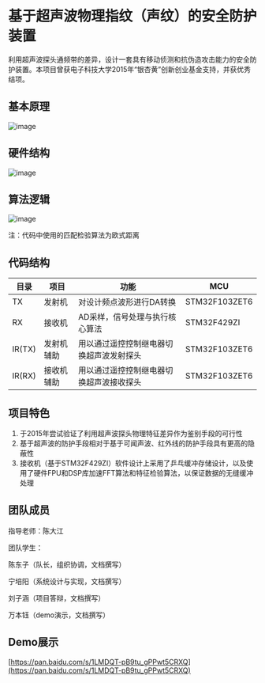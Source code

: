 # 基于超声波物理指纹（声纹）的安全防护装置
利用超声波探头通频带的差异，设计一套具有移动侦测和抗伪造攻击能力的安全防护装置。本项目曾获电子科技大学2015年“银杏黄”创新创业基金支持，并获优秀结项。
## 基本原理
![image](https://note.youdao.com/favicon.ico)
## 硬件结构
![image](https://note.youdao.com/favicon.ico)
## 算法逻辑
![image](https://note.youdao.com/favicon.ico)

注：代码中使用的匹配检验算法为欧式距离
## 代码结构
目录 | 项目 | 功能 | MCU
---|---|---|---
TX | 发射机 | 对设计频点波形进行DA转换 | STM32F103ZET6
RX | 接收机 | AD采样，信号处理与执行核心算法 | STM32F429ZI
IR(TX)| 发射机辅助| 用以通过遥控控制继电器切换超声波发射探头 | STM32F103ZET6
IR(RX)| 接收机辅助 | 用以通过遥控控制继电器切换超声波接收探头|STM32F103ZET6
## 项目特色
1. 于2015年尝试验证了利用超声波探头物理特征差异作为鉴别手段的可行性
2. 基于超声波的防护手段相对于基于可闻声波、红外线的防护手段具有更高的隐蔽性
3. 接收机（基于STM32F429ZI）软件设计上采用了乒乓缓冲存储设计，以及使用了硬件FPU和DSP库加速FFT算法和特征检验算法，以保证数据的无缝缓冲处理

## 团队成员
指导老师：陈大江

团队学生：

陈东子（队长，组织协调，文档撰写）

宁培阳（系统设计与实现，文档撰写）

刘子涵（项目答辩，文档撰写）

万本钰（demo演示，文档撰写）
## Demo展示
[https://pan.baidu.com/s/1LMDQT-pB9tu_gPPwt5CRXQ](https://pan.baidu.com/s/1LMDQT-pB9tu_gPPwt5CRXQ)

